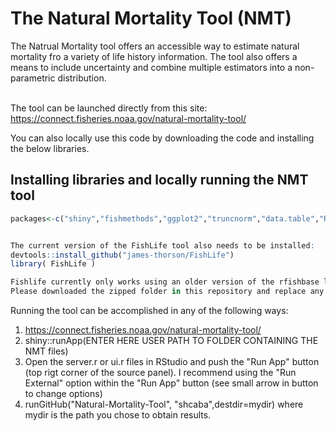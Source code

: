 # The Natural Mortality Tool (NMT)

The Natrual Mortality tool offers an accessible way to estimate natural mortality fro a variety of life history information. The tool also offers a means to include uncertainty and combine multiple estimators into a non-parametric distribution. 
<br></br>

The tool can be launched directly from this site: https://connect.fisheries.noaa.gov/natural-mortality-tool/

You can also locally use this code by downloading the code and installing the below libraries.

## Installing libraries and locally running the NMT tool
```R
packages<-c("shiny","fishmethods","ggplot2","truncnorm","data.table","RColorBrewer","viridis","reshape2")


The current version of the FishLife tool also needs to be installed:
devtools::install_github("james-thorson/FishLife")
library( FishLife )

Fishlife currently only works using an older version of the rfishbase library. 
Please downloaded the zipped folder in this repository and replace any version in the library folder of you current version of R.

```

Running the tool can be accomplished in any of the following ways:
1) https://connect.fisheries.noaa.gov/natural-mortality-tool/
2) shiny::runApp(ENTER HERE USER PATH TO FOLDER CONTAINING THE NMT files)
3) Open the server.r or ui.r files in RStudio and push the "Run App" button (top rigt corner of the source panel). 
	I recommend using the "Run External" option within the "Run App" button (see small arrow in button to change options)
4) runGitHub("Natural-Mortality-Tool", "shcaba",destdir=mydir) where mydir is the path you chose to obtain results.

